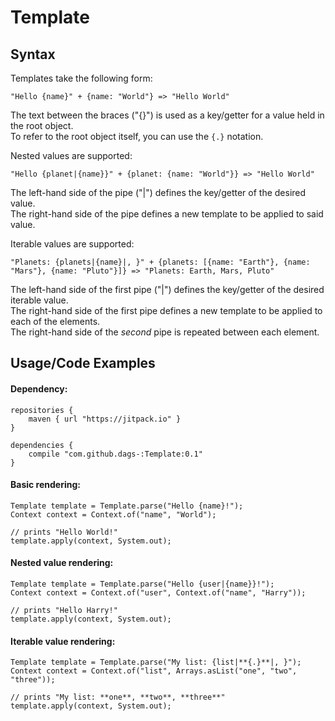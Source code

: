 # Template

## Syntax
Templates take the following form:
```
"Hello {name}" + {name: "World"} => "Hello World"
```
The text between the braces ("{}") is used as a key/getter for a value held in the root object.  
To refer to the root object itself, you can use the `{.}` notation.


Nested values are supported:
```
"Hello {planet|{name}}" + {planet: {name: "World"}} => "Hello World"
```
The left-hand side of the pipe ("|") defines the key/getter of the desired value.  
The right-hand side of the pipe defines a new template to be applied to said value.  

Iterable values are supported:
```
"Planets: {planets|{name}|, }" + {planets: [{name: "Earth"}, {name: "Mars"}, {name: "Pluto"}]} => "Planets: Earth, Mars, Pluto"
```
The left-hand side of the first pipe ("|") defines the key/getter of the desired iterable value.  
The right-hand side of the first pipe defines a new template to be applied to each of the elements.  
The right-hand side of the _second_ pipe is repeated between each element.

## Usage/Code Examples
#### Dependency:
```
repositories {
    maven { url "https://jitpack.io" }
}

dependencies {
    compile "com.github.dags-:Template:0.1"
}
```

#### Basic rendering:
```
Template template = Template.parse("Hello {name}!");
Context context = Context.of("name", "World");

// prints "Hello World!"
template.apply(context, System.out);
```

#### Nested value rendering:
```
Template template = Template.parse("Hello {user|{name}}!");
Context context = Context.of("user", Context.of("name", "Harry"));

// prints "Hello Harry!"
template.apply(context, System.out);
```

#### Iterable value rendering:
```
Template template = Template.parse("My list: {list|**{.}**|, }");
Context context = Context.of("list", Arrays.asList("one", "two", "three"));

// prints "My list: **one**, **two**, **three**"
template.apply(context, System.out);
```
